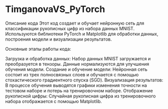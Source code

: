 # TimganovaVS_PyTorch
Описание кода
Этот код создает и обучает нейронную сеть для классификации рукописных цифр из набора данных MNIST. Используются библиотеки PyTorch и Matplotlib для обработки данных, построения модели и визуализации результатов. 

Основные этапы работы кода:

Загрузка и обработка данных: Набор данных MNIST загружается и преобразуется в тензоры. Данные нормализуются для улучшения обучения модели.
Создание и обучение модели: Нейронная сеть состоит из трех полносвязных слоев и обучается с помощью стохастического градиентного спуска (SGD).
Визуализация результатов: В процессе обучения выводятся графики изменения точности на тестовом наборе и потерь на тренировочном наборе.
Отображение рукописной цифры: Случайная рукописная цифра из тренировочного набора отображается с помощью Matplotlib.
